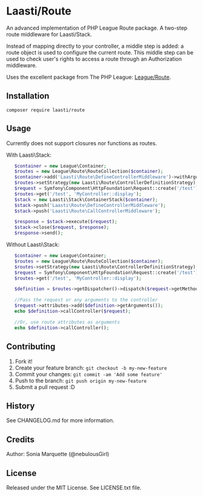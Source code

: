 # Laasti/Route

An advanced implementation of PHP League Route package. A two-step route middleware for Laasti/Stack.

Instead of mapping directly to your controller, a middle step is added: a route object is used to configure the current route.
This middle step can be used to check user's rights to access a route through an Authorization middleware.

Uses the excellent package from The PHP League: [League/Route](https://github.com/thephpleague/route).

## Installation

```
composer require laasti/route
```

## Usage

Currently does not support closures nor functions as routes.

With Laasti\Stack:

```php
   $container = new League\Container;
   $routes = new League\Route\RouteCollection($container);
   $container->add('Laasti\Route\DefineControllerMiddleware')->withArgument($routes);
   $routes->setStrategy(new Laasti\Route\ControllerDefinitionStrategy);
   $request = Symfony\Component\HttpFoundation\Request::create('/test');
   $routes->get('/test', 'MyController::display');
   $stack = new Laasti\Stack\ContainerStack($container);
   $stack->push('Laasti\Route\DefineControllerMiddleware');
   $stack->push('Laasti\Route\CallControllerMiddleware');

   $response = $stack->execute($request);
   $stack->close($request, $response);
   $response->send();

```

Without Laasti\Stack:

```php
   $container = new League\Container;
   $routes = new League\Route\RouteCollection($container);
   $routes->setStrategy(new Laasti\Route\ControllerDefinitionStrategy);
   $request = Symfony\Component\HttpFoundation\Request::create('/test');
   $routes->get('/test', 'MyController::display');

   $definition = $routes->getDispatcher()->dispatch($request->getMethod(), $request->getPathInfo());

   //Pass the request or any arguments to the controller
   $request->attributes->add($definition->getArguments());
   echo $definition->callController($request);

   //Or, use route attributes as arguments
   echo $definition->callController();
```

## Contributing

1. Fork it!
2. Create your feature branch: `git checkout -b my-new-feature`
3. Commit your changes: `git commit -am 'Add some feature'`
4. Push to the branch: `git push origin my-new-feature`
5. Submit a pull request :D

## History

See CHANGELOG.md for more information.

## Credits

Author: Sonia Marquette (@nebulousGirl)

## License

Released under the MIT License. See LICENSE.txt file.



